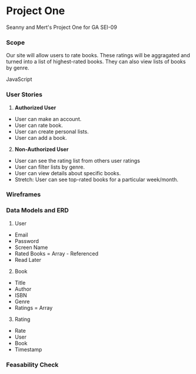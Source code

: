 # Project One
Seanny and Mert's Project One for GA SEI-09

### Scope
Our site will allow users to rate books. These ratings will be aggragated and turned into a list of highest-rated books. They can also view lists of books by genre. 

JavaScript


### User Stories

1. **Authorized User**
  * User can make an account.
  * User can rate book.
  * User can create personal lists.
  * User can add a book.

2. **Non-Authorized User**
  * User can see the rating list from others user ratings
  * User can filter lists by genre.
  * User can view details about specific books.
  * Stretch: User can see top-rated books for a particular week/month.

### Wireframes

### Data Models and ERD
1. User
  * Email
  * Password
  * Screen Name
  * Rated Books = Array - Referenced
  * Read Later
2. Book
  * Title
  * Author
  * ISBN
  * Genre
  * Ratings = Array
 3. Rating
  * Rate
  * User
  * Book
  * Timestamp
### Feasability Check
